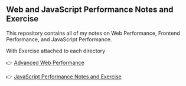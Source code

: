 ## Web and JavaScript Performance Notes and Exercise

This repository contains all of my notes on Web Performance, Frontend Performance, and JavaScript Performance.

With Exercise attached to each directory

👉 [Advanced Web Performance](/adv-webpref/README.md)

👉 [JavaScript Performance Notes and Exercise](/javascript-performance/README.md)
